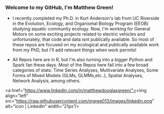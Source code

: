 ### Welcome to my GitHub, I'm Matthew Green!

- I recently completed my Ph.D. in Kurt Anderson's lab from UC Riverside in the  Evolution, Ecology, and Organismal Biology Program (EEOB) studying aquatic community ecology. Now, I'm working for General Motors on some exciting projects related to electric vehicles and unfortunately, that code and data isnt publically available. So most of these repos are focused on my ecological and publically available work from my PhD, but I'll add relevant things when work  permits!

- All Repos here are in R, but I'm also turning into a bigger Python and Spark fan these days. Most of the Repos here fall into a few broad categories of stats: Time Series Analyses, Multivariate Analyses, Some Forms of Mixed Models (GLMs, GLMMs,etc..), Spatial Analyses, Network Analysis, among others.

<a href=”https://www.linkedin.com/in/matthewdouglasgreen/"><img align=”left” src=”https://raw.githubusercontent.com/mgree013/images/linkedin.png" alt=”icon | LinkedIn” width=”21px”/></a>

<!---
mgree013/mgree013 is a ✨ special ✨ repository because its `README.md` (this file) appears on your GitHub profile.
You can click the Preview link to take a look at your changes.
--->
